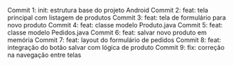 
Commit 1: init: estrutura base do projeto Android
Commit 2: feat: tela principal com listagem de produtos
Commit 3: feat: tela de formulário para novo produto
Commit 4: feat: classe modelo Produto.java
Commit 5: feat: classe modelo Pedidos.java
Commit 6: feat: salvar novo produto em memória
Commit 7: feat: layout do formulário de pedidos
Commit 8: feat: integração do botão salvar com lógica de produto
Commit 9: fix: correção na navegação entre telas